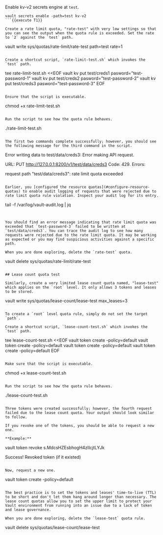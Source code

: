 Enable kv-v2 secrets engine at `test`.

```
vault secrets enable -path=test kv-v2
```{{execute T1}}

Create a rate limit quota, "rate-test" with very low settings so that you can see the output when the quota rule is exceeded. Set the rate to `2` against the `test` path.

```
vault write sys/quotas/rate-limit/rate-test path=test rate=1
```{{execute T1}}

Create a shortcut script, `rate-limit-test.sh` which invokes the `test` path.

```
tee rate-limit-test.sh <<EOF
vault kv put test/creds1 pasword="test-password-1"
vault kv put test/creds2 pasword="test-password-2"
vault kv put test/creds3 pasword="test-password-3"
EOF
```{{execute T1}}

Ensure that the script is executable.

```
chmod +x rate-limit-test.sh
```{{execute T1}}

Run the script to see how the quota rule behaves.

```
./rate-limit-test.sh
```{{execute T1}}

The first two commands complete successfully; however, you should see the following message for the third command in the script.

```
Error writing data to test/data/creds3: Error making API request.

URL: PUT http://127.0.0.1:8200/v1/test/data/creds3
Code: 429. Errors:

 request path "test/data/creds3": rate limit quota exceeded
```

Earlier, you [configured the resource quotas](#configure-resource-quotas) to enable audit logging of requests that were rejected due to rate limit quota rule violation. Inspect your audit log for its entry.

```
tail -f /var/log/vault-audit.log | jq
```{{execute T1}}


You should find an error message indicating that rate limit quota was exceeded that `test-password-3` failed to be written at `test/data/creds3`. You can trace the audit log to see how many requests were rejected due to the rate limit quota. It may be working as expected or you may find suspicious activities against a specific path.

When you are done exploring, delete the `rate-test` quota.

```
vault delete sys/quotas/rate-limit/rate-test
```{{execute T1}}

## Lease count quota test

Similarly, create a very limited lease count quota named, "lease-test" which applies on the `root` level. It only allows 3 tokens and leases to be stored.

```
vault write sys/quotas/lease-count/lease-test max_leases=3
```{{execute T1}}

To create a `root` level quota rule, simply do not set the target `path`.

Create a shortcut script, `lease-count-test.sh` which invokes the `test` path.

```
tee lease-count-test.sh <<EOF
vault token create -policy=default
vault token create -policy=default
vault token create -policy=default
vault token create -policy=default
EOF
```{{execute T1}}

Make sure that the script is executable.

```
chmod +x lease-count-test.sh
```{{execute T1}}

Run the script to see how the quota rule behaves.

```
./lease-count-test.sh
```{{execute T1}}

Three tokens were created successfully; however, the fourth request failed due to the lease count quota. Your output should look similar to follow.

If you revoke one of the tokens, you should be able to request a new one.

**Example:**

```
vault token revoke s.MdcsHZEsbhogH4zIIcjtLYJk

Success! Revoked token (if it existed)
```

Now, request a new one.

```
vault token create -policy=default
```{{execute T1}}

The best practice is to set the tokens and leases' time-to-live (TTL) to be short and don't let them hang around longer than necessary. The lease count quotas allow you to set the upper limit to protect your Vault environment from running into an issue due to a lack of token and lease governance.

When you are done exploring, delete the `lease-test` quota rule.

```
vault delete sys/quotas/lease-count/lease-test
```{{execute T1}}
